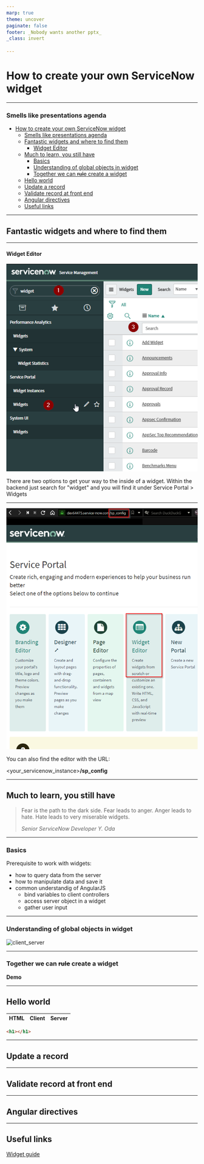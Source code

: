 ```yaml
---
marp: true
theme: uncover
paginate: false
footer: _Nobody wants another pptx_
_class: invert

---
```




# How to create your own ServiceNow widget

---

<!-- paginate: true -->

### Smells like presentations agenda

- [How to create your own ServiceNow widget](#how-to-create-your-own-servicenow-widget)
    - [Smells like presentations agenda](#smells-like-presentations-agenda)
  - [Fantastic widgets and where to find them](#fantastic-widgets-and-where-to-find-them)
      - [Widget Editor](#widget-editor)
  - [Much to learn, you still have](#much-to-learn-you-still-have)
    - [Basics](#basics)
    - [Understanding of global objects in widget](#understanding-of-global-objects-in-widget)
    - [Together we can ~~rule~~ create a widget](#together-we-can-srules-create-a-widget)
  - [Hello world](#hello-world)
  - [Update a record](#update-a-record)
  - [Validate record at front end](#validate-record-at-front-end)
  - [Angular directives](#angular-directives)
  - [Useful links](#useful-links)

---

<!-- _class: invert -->
## Fantastic widgets and where to find them

---

#### Widget Editor

![bg left](widget_backend_ui.png)

There are two options to get your way to the inside of a widget.
Within the backend just search for "widget" and you will find it under
Service Portal > Widgets

---

![bg right](widget_sp_config.png)

You can also find the editor with the URL:

<your_servicenow_instance>**/sp_config**

---

<!-- _class: invert -->
## Much to learn, you still have

> Fear is the path to the dark side. Fear leads to anger. Anger leads to hate. 
> Hate leads to very miserable widgets.
>
> *Senior ServiceNow Developer Y. Oda*

---

### Basics

Prerequisite to work with widgets:
- how to query data from the server
- how to manipulate data and save it
- common understandig of AngularJS
  - bind variables to client controllers
  - access server object in a widget
  - gather user input

---

### Understanding of global objects in widget

![client_server](/widget_presentation/Server-ClientGlobalScripts.png)

---

### Together we can ~~rule~~ create a widget

**Demo**

---

## Hello world

HTML | Client | Server
---|---|---
```html
<h1></h1>
```



---

## Update a record

---

## Validate record at front end

---

## Angular directives

---

## Useful links

[Widget guide](https://docs.servicenow.com/bundle/orlando-servicenow-platform/page/build/service-portal/concept/widget-dev-guide.html)